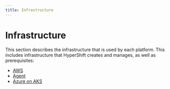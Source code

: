 ```yaml
---
title: Infrastructure
---
```


# Infrastructure

This section describes the infrastructure that is used by each platform. This includes infrastructure that HyperShift 
creates and manages, as well as prerequisites:

* [AWS](aws.md)
* [Agent](agent.md)
* [Azure on AKS](azure-aks.md)
